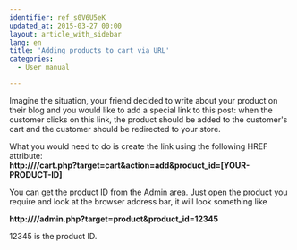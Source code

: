 ```yaml
---
identifier: ref_s0V6U5eK
updated_at: 2015-03-27 00:00
layout: article_with_sidebar
lang: en
title: 'Adding products to cart via URL'
categories:
  - User manual

---
```



Imagine the situation, your friend decided to write about your product on their blog and you would like to add a special link to this post: when the customer clicks on this link, the product should be added to the customer's cart and the customer should be redirected to your store.

What you would need to do is create the link using the following HREF attribute:  
**http://<your-domain>/<x-cart-5-directory>/cart.php?target=cart&action=add&product_id=[YOUR-PRODUCT-ID]**

You can get the product ID from the Admin area. Just open the product you require and look at the browser address bar, it will look something like

**http://<your-domain>/<x-cart-5-directory>/admin.php?target=product&product_id=12345**

12345 is the product ID.